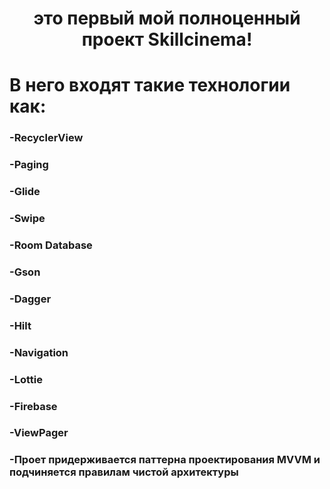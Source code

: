 <h1 align="center">это первый мой полноценный проект Skillcinema!</h1>
<h1 align="left"> В него входят такие технологии как:</h1>

<h3 align="left">-RecyclerView</h3>
<h3 align="left">-Paging</h3>
<h3 align="left">-Glide</h3>
<h3 align="left">-Swipe</h3>
<h3 align="left">-Room Database</h3>
<h3 align="left">-Gson</h3>
<h3 align="left">-Dagger</h3>
<h3 align="left">-Hilt</h3>
<h3 align="left">-Navigation</h3>
<h3 align="left">-Lottie</h3>
<h3 align="left">-Firebase</h3>
<h3 align="left">-ViewPager</h3>
<h3 align="left">-Проет придерживается паттерна проектирования MVVM и подчиняется правилам чистой архитектуры</h3>
